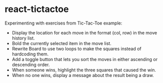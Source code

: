 # react-tictactoe
Experimenting with exercises from Tic-Tac-Toe example:
  - Display the location for each move in the format (col, row) in the move history list.
  - Bold the currently selected item in the move list.
  - Rewrite Board to use two loops to make the squares instead of hardcoding them.
  - Add a toggle button that lets you sort the moves in either ascending or descending order.
  - When someone wins, highlight the three squares that caused the win.
  - When no one wins, display a message about the result being a draw.
